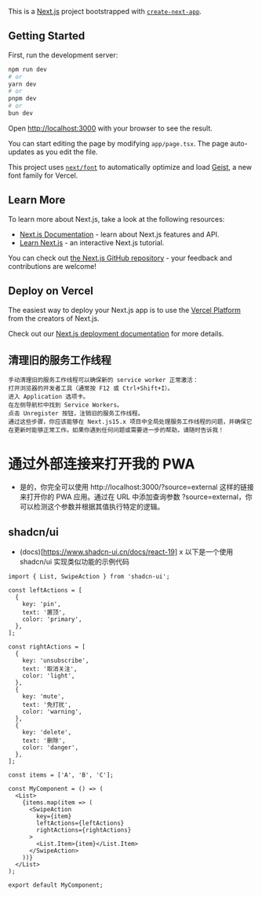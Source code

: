 This is a [Next.js](https://nextjs.org) project bootstrapped with [`create-next-app`](https://nextjs.org/docs/app/api-reference/cli/create-next-app).

## Getting Started

First, run the development server:

```bash
npm run dev
# or
yarn dev
# or
pnpm dev
# or
bun dev
```

Open [http://localhost:3000](http://localhost:3000) with your browser to see the result.

You can start editing the page by modifying `app/page.tsx`. The page auto-updates as you edit the file.

This project uses [`next/font`](https://nextjs.org/docs/app/building-your-application/optimizing/fonts) to automatically optimize and load [Geist](https://vercel.com/font), a new font family for Vercel.

## Learn More

To learn more about Next.js, take a look at the following resources:

- [Next.js Documentation](https://nextjs.org/docs) - learn about Next.js features and API.
- [Learn Next.js](https://nextjs.org/learn) - an interactive Next.js tutorial.

You can check out [the Next.js GitHub repository](https://github.com/vercel/next.js) - your feedback and contributions are welcome!

## Deploy on Vercel

The easiest way to deploy your Next.js app is to use the [Vercel Platform](https://vercel.com/new?utm_medium=default-template&filter=next.js&utm_source=create-next-app&utm_campaign=create-next-app-readme) from the creators of Next.js.

Check out our [Next.js deployment documentation](https://nextjs.org/docs/app/building-your-application/deploying) for more details.



## 清理旧的服务工作线程
```shell
手动清理旧的服务工作线程可以确保新的 service worker 正常激活：
打开浏览器的开发者工具（通常按 F12 或 Ctrl+Shift+I）。
进入 Application 选项卡。
在左侧导航栏中找到 Service Workers。
点击 Unregister 按钮，注销旧的服务工作线程。
通过这些步骤，你应该能够在 Next.js15.x 项目中全局处理服务工作线程的问题，并确保它在更新时能够正常工作。如果你遇到任何问题或需要进一步的帮助，请随时告诉我！
```

# 通过外部连接来打开我的 PWA
- 是的，你完全可以使用 http://localhost:3000/?source=external 这样的链接来打开你的 PWA 应用。通过在 URL 中添加查询参数 ?source=external，你可以检测这个参数并根据其值执行特定的逻辑。


## shadcn/ui
- (docs)[https://www.shadcn-ui.cn/docs/react-19]
x
以下是一个使用 shadcn/ui 实现类似功能的示例代码
```tsx
import { List, SwipeAction } from 'shadcn-ui';

const leftActions = [
  {
    key: 'pin',
    text: '置顶',
    color: 'primary',
  },
];

const rightActions = [
  {
    key: 'unsubscribe',
    text: '取消关注',
    color: 'light',
  },
  {
    key: 'mute',
    text: '免打扰',
    color: 'warning',
  },
  {
    key: 'delete',
    text: '删除',
    color: 'danger',
  },
];

const items = ['A', 'B', 'C'];

const MyComponent = () => (
  <List>
    {items.map(item => (
      <SwipeAction
        key={item}
        leftActions={leftActions}
        rightActions={rightActions}
      >
        <List.Item>{item}</List.Item>
      </SwipeAction>
    ))}
  </List>
);

export default MyComponent;
```